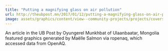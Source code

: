```yaml
---
title: "Putting a magnifying glass on air pollution"
url: http://theubpost.mn/2017/01/12/putting-a-magnifying-glass-on-air-pollution/
image: assets/graphics/content/view--community-projects/projects/covers/article1.jpg
---
```


An article in the UB Post by Oyungerel Munkhbat of Ulaanbaatar, Mongolia featured graphics generated by Maëlle Salmon via ropenaq, which accessed data from OpenAQ.
